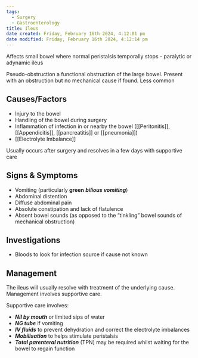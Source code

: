 ```yaml
---
tags:
  - Surgery
  - Gastroenterology
title: Ileus
date created: Friday, February 16th 2024, 4:12:01 pm
date modified: Friday, February 16th 2024, 4:12:14 pm
---
```

Affects small bowel where normal peristalsis temporally stops - paralytic  or adynamic ileus

Pseudo-obstruction a functional obstruction of the large bowel. Present with an obstruction but no mechanical cause if found. Less common 

## Causes/Factors

- Injury to the bowel
- Handling of the bowel during surgery
- Inflammation of infection in or nearby the bowel ([[Peritonitis]], [[Appendicitis]], [[pancreatitis]] or [[pneumonia]])
- [[Electrolyte Imbalance]]

Usually occurs after surgery and resolves in a few days with supportive care

## Signs & Symptoms

- Vomiting (particularly **green** **_bilious vomiting_**)
- Abdominal distention 
- Diffuse abdominal pain
- Absolute constipation and lack of flatulence
- Absent bowel sounds (as opposed to the “tinkling” bowel sounds of mechanical obstruction)

## Investigations

- Bloods to look for infection source if cause not known

## Management

The ileus will usually resolve with treatment of the underlying cause. Management involves supportive care.

Supportive care involves:

- **_Nil by mouth_** or limited sips of water
- **_NG tube_** if vomiting
- **_IV fluids_** to prevent dehydration and correct the electrolyte imbalances
- **_Mobilisation_** to helps stimulate peristalsis
- **_Total parenteral nutrition_** (TPN) may be required whilst waiting for the bowel to regain function


